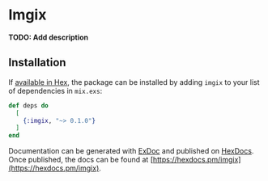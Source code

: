 # Imgix

**TODO: Add description**

## Installation

If [available in Hex](https://hex.pm/docs/publish), the package can be installed
by adding `imgix` to your list of dependencies in `mix.exs`:

```elixir
def deps do
  [
    {:imgix, "~> 0.1.0"}
  ]
end
```

Documentation can be generated with [ExDoc](https://github.com/elixir-lang/ex_doc)
and published on [HexDocs](https://hexdocs.pm). Once published, the docs can
be found at [https://hexdocs.pm/imgix](https://hexdocs.pm/imgix).

